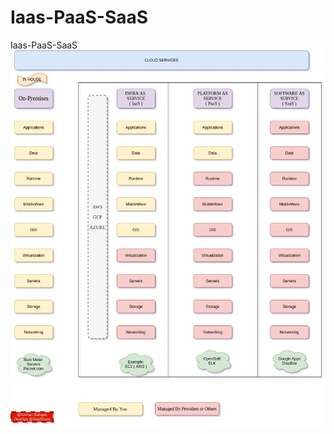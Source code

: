 # Iaas-PaaS-SaaS
Iaas-PaaS-SaaS
![alt text](https://github.com/kpsampat/Iaas-PaaS-SaaS/blob/master/serverinfra.jpg)
